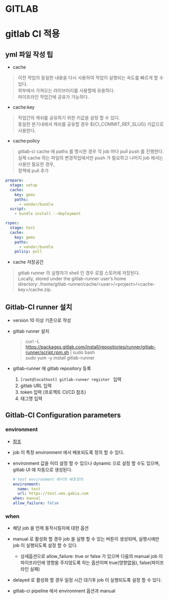 GITLAB
======

# gitlab CI 적용

## yml 파일 작성 팁

- cache

> 이전 작업의 동일한 내용을 다시 사용하여 작업이 실행되는 속도를 빠르게 할 수 있다.   
> 외부에서 가져오는 라이브러리를 사용할때 유용하다.   
> 파이프라인 작업간에 공유가 가능하다.   

- cache:key

> 작업간의 캐쉬를 공유하기 위한 키값을 설정 할 수 있다.   
> 동일한 분기내에서 캐쉬를 공유할 경우  ${CI_COMMIT_REF_SLUG} 키값으로 사용한다.   
> 

- cache:policy

> gitlab-ci cache 에 paths 를 명시한 경우 각 job 마다 pull push 를 진행한다.   
> 실제 cache 하는 파일의 변경작업에서만 push 가 필요하고 나머지 job 에서는 사용만 필요한 경우,   
> 정책에 pull 추가   

```yml
prepare:
  stage: setup
  cache:
    key: gems
    paths:
      - vendor/bundle
  script:
    - bundle install --deployment

rspec:
  stage: test
  cache:
    key: gems
    paths:
      - vendor/bundle
    policy: pull
```

- cache 저장공간

> gitlab runner 의 실행자가 shell 인 경우 로컬 스토어에 저장된다.   
> Locally, stored under the gitlab-runner user’s home    
> directory: /home/gitlab-runner/cache/\<user\>/\<project\>/\<cache-key\>/cache.zip.

## Gitlab-CI runner 설치

- version 10 이상 기준으로 작성
- gitlab runner 설치

  > curl -L https://packages.gitlab.com/install/repositories/runner/gitlab-runner/script.rpm.sh | sudo bash   
  > sudo yum -y install gitlab-runner   

- gitlab-runner 에 gitlab repository 등록

  1. ```[root@localhost] gitlab-runner register ``` 입력   
  2. gitlab URL 입력
  3. token 입력 (프로젝트 CI/CD 참조)
  4. 태그명 입력



## Gitlab-CI Configuration parameters



### environment

- [참조](https://docs.gitlab.com/ee/ci/environments.html#configuring-manual-deployments)
- job 이 특정 environment 에서 배포되도록 정의 할 수 있다.
- environment 값을 미리 설정 할 수 있으나 dynamic 으로 설정 할 수도 있으며, gitlab UI 에 자동으로 생성된다.

  ```yaml
  # test environment 에서의 배포정의
  environment:
    name: test
    url: https://test.xms.gabia.com
  when: manual
  allow_failure: false
  ```

### when

- 해당 job 을 언제 동작시킬지에 대한 옵션
- manual 로 활성화 할 경우 job 을 실행 할 수 있는 버튼이 생성되며, 실행시에만 job 이 실행되도록 설정 할 수 있다.

  - 상세옵션으로 allow_failure: true or false 가 있으며 다음의 manual job 이 파이프라인에 영향을 주지않도록 하는 옵션이며 true(영향없음), false(파이프라인 실패)
  
- delayed 로 활성화 할 경우 일정 시간 대기후 job 이 실행되도록 설정 할 수 있다.
- gitlab-ci pipeline 에서 environment 옵션과 manual